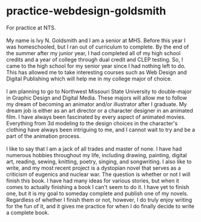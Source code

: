 # practice-webdesign-goldsmith
For practice at NTS. <br> <br>
My name is Ivy N. Goldsmith and I am a senior at MHS. Before this year I was homeschooled, but I ran out of curriculum to complete. By the end of the summer after my junior year, I had completed all of my high school credits and a year of college through dual credit and CLEP testing. So, I came to the high school for my senior year since I had nothing left to do. This has allowed me to take interesting courses such as Web Design and Digital Publishing which will help me in my college major of choice. <br> <br>
I am planning to go to Northwest Missouri State University to double-major in Graphic Design and Digital Media. These majors will allow me to follow my dream of becoming an animator and/or illustrator after I graduate. My dream job is either as an art director or a character designer in an animated film. I have always been fascinated by every aspect of animated movies. Everything from 3d modeling to the design choices in the character's clothing have always been intriguing to me, and I cannot wait to try and be a part of the animation process. <br> <br>
I like to say that I am a jack of all trades and master of none. I have had numerous hobbies throughout my life, including drawing, painting, digital art, reading, sewing, knitting, poetry, singing, and songwriting. I also like to write, and my most recent project is a dystopian novel that serves as a criticism of eugenics and nuclear war. The question is whether or not I will finish this book. I have had many ideas for various stories, but when it comes to actually finishing a book I can't seem to do it. I have yet to finish one, but it is my goal to someday complete and publish one of my novels. Regardless of whether I finish them or not, however, I do truly enjoy writing for the fun of it, and it gives me practice for when I do finally decide to write a complete book. 
